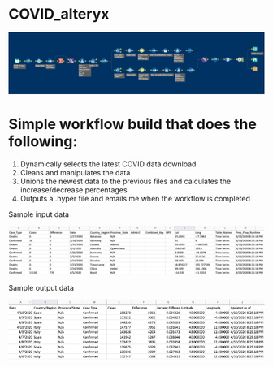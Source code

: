 # COVID_alteryx
<img src="COVID_alteryx.png">

# Simple workflow build that does the following:
  1. Dynamically selects the latest COVID data download
  2. Cleans and manipulates the data
  3. Unions the newest data to the previous files and calculates the increase/decrease percentages
  4. Outputs a .hyper file and emails me when the workflow is completed
  
Sample input data

<img src="COVID_input.png">

Sample output data

<img src="COVID_output.png">
